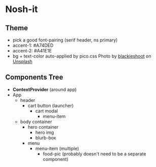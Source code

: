 # Nosh-it

## Theme
- pick a good font-pairing  (serif header, ns primary)
- accent-1: #A74DED
- accent-2: #A41E1E
- bg + text-color auto-applied by pico.css
Photo by <a href="https://unsplash.com/@blackieshoot?utm_source=unsplash&utm_medium=referral&utm_content=creditCopyText">blackieshoot</a> on <a href="https://unsplash.com/s/photos/caviar?utm_source=unsplash&utm_medium=referral&utm_content=creditCopyText">Unsplash</a>
  


## Components Tree
- **ContextProvider** (around app)
- App
    - header 
        - cart button (launcher)
            - cart modal
                - menu-item
    - body container
        - hero container
            - hero img
            - blurb-box
        - menu
            - menu-item (multiple)
                - food-pic (probably doesn't need to be a separate component)
            
